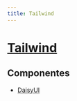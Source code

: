 ```yaml
---
title: Tailwind
---
```


# [Tailwind](https://tailwindcss.com/)

## Componentes

- [DaisyUI](https://daisyui.com/)
